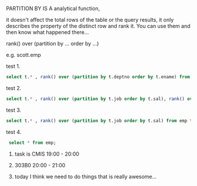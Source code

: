 PARTITION BY IS A analytical function, 

it doesn't affect the total rows of the table or the query results, it only describes the property of the distinct row and rank it. You can use them and then know what happened there...



rank() over (partition by ... order by ...)

e.g.  scott.emp

test 1.

``` sql
select t.* , rank() over (partition by t.deptno order by t.ename) from emp t;
```

test 2.

```sql
select t.* , rank() over (partition by t.job order by t.sal), rank() over (partition by t.deptno order by t.ename) from emp t;
```

test 3.

```sql
select t.* , rank() over (partition by t.job order by t.sal) from emp t;
```

test 4.

```sql
 select * from emp;
```



1. task is CMIS   19:00 - 20:00

   

2. 303B0             20:00 - 21:00

3. today I think we need to do things that is really awesome...

